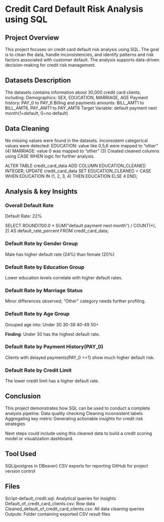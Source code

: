 # Credit Card Default Risk Analysis using SQL
## Project Overview
This project focuses on credit card default risk analysis using SQL. The goal is to clean the data, handle inconsistencies, and identify patterns and risk factors associated with customer default. The analysis supports data-driven decision-making for credit risk management.

## Datasets Description
The datasets contains information about 30,000 credit card clients, including:
Demographics: SEX, EDUCATION, MARRIAGE, AGE
Payment history: PAY_0 to PAY_6
Billing and payments amounts: BILL_AMT1 to BILL_AMT6, PAY_AMT1 to PAY_AMT6
Target Variable: default payment next month(1=default, 0=no default)

## Data Cleaning
No missing values were found in the datasets.
Inconsistent categorical values were detected:
EDUCATION: value like 0,5,6 were mapped to “other” (4)
MARRIAGE: value 0 was mapped to “other” (3)
Created cleaned columns using CASE WHEN logic for further analysis.

ALTER TABLE credit_card_data ADD COLUMN EDUCATION_CLEANED INTEGER;
UPDATE credit_card_data
SET EDUCATION_CLEANED = CASE 
    WHEN EDUCATION IN (1, 2, 3, 4) THEN EDUCATION
    ELSE 4
END;


## Analysis & key Insights
### Overall Default Rate
Default Rate: 22%

SELECT ROUND(100.0 * SUM("default payment next month") / COUNT(*), 2) AS default_rate_percent
FROM credit_card_data;

### Default Rate by Gender Group
Male has higher default rate (24%)  than female (20%)

### Default Rate by Education Group
Lower education levels correlate with higher default rates.

### Default Rate by Marriage Status
Minor differences observed; “Other” category needs further profiling.

### Default Rate by Age Group
Grouped age into:
Under 30
30-39
40-49
50+

**Finding**: 
Under 30 has the highest default rate.

### Default Rate by Payment History(PAY_0)
Clients with delayed payments(PAY_0 >=1) show much higher default risk.

### Default Rate by Credit Limit 
The lower credit limit has a higher default rate.

## Conclusion
This project demonstrates how SQL can be used to conduct a complete analysis pipeline.
Data quality checking
Cleaning inconsistent labels
Aggregating key metric
Generating actionable insights for credit risk strategies

Next steps could include using this cleaned data to build a credit scoring model or visualization dashboard.

## Tool Used
SQL(postgres in DBeaver)
CSV exports for reporting
GitHub for project version control

## Files
Script-default_credit.sql: Analytical queries for insights
Default_of_credit_card_clients.csv: Row data
Cleaned_default_of_credit_card_clients.csv: All data cleaning queries
Outputs: Folder containing exported CSV result files


